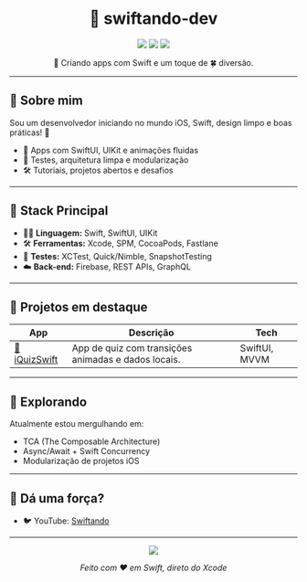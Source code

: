 <h1 align="center">🍎 swiftando-dev</h1>

<p align="center">
  <img src="https://img.shields.io/badge/Swift-FA7343?style=for-the-badge&logo=swift&logoColor=white"/>
  <img src="https://img.shields.io/badge/iOS-000000?style=for-the-badge&logo=apple&logoColor=white"/>
  <img src="https://img.shields.io/badge/Xcode-1575F9?style=for-the-badge&logo=xcode&logoColor=white"/>
</p>

<p align="center">🧠 Criando apps com Swift e um toque de 🍀 diversão.</p>

---

## 👋 Sobre mim

Sou um desenvolvedor iniciando no mundo iOS, Swift, design limpo e boas práticas! 🍏

- 🚀 Apps com SwiftUI, UIKit e animações fluidas
- 🧪 Testes, arquitetura limpa e modularização
- 🛠️ Tutoriais, projetos abertos e desafios

---

## 🔧 Stack Principal

- 🧑‍💻 **Linguagem:** Swift, SwiftUI, UIKit
- 🛠️ **Ferramentas:** Xcode, SPM, CocoaPods, Fastlane
- 🧪 **Testes:** XCTest, Quick/Nimble, SnapshotTesting
- ☁️ **Back-end:** Firebase, REST APIs, GraphQL

---

## 🧪 Projetos em destaque

| App | Descrição | Tech |
|-----|-----------|------|
| [📱 iQuizSwift](https://github.com/swiftando-dev/iQuizSwift) | App de quiz com transições animadas e dados locais. | SwiftUI, MVVM |

---

## 🌱 Explorando

Atualmente estou mergulhando em:

- TCA (The Composable Architecture)
- Async/Await + Swift Concurrency
- Modularização de projetos iOS

---

## 💬 Dá uma força?

- 🐦 YouTube: [Swiftando](https://www.youtube.com/@swiftando)

---

<p align="center">
  <img src="https://github-readme-stats.vercel.app/api/top-langs/?username=swiftando-dev&layout=compact&langs_count=8&theme=swift" />
</p>

<p align="center">
  <i>Feito com ❤️ em Swift, direto do Xcode</i>
</p>
